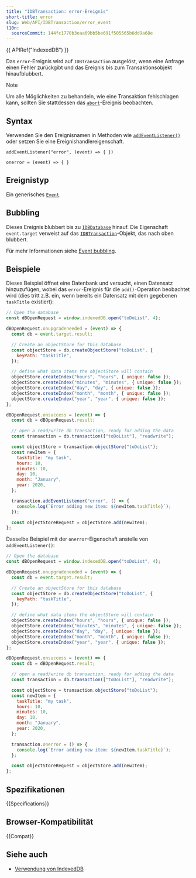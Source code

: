 ```yaml
---
title: "IDBTransaction: error-Ereignis"
short-title: error
slug: Web/API/IDBTransaction/error_event
l10n:
  sourceCommit: 144fc1770b3eaa69bb5be691f505565b6dd9a68e
---
```


{{ APIRef("IndexedDB") }}

Das `error`-Ereignis wird auf `IDBTransaction` ausgelöst, wenn eine Anfrage einen Fehler zurückgibt und das Ereignis bis zum Transaktionsobjekt hinaufblubbert.

> [!NOTE]
> Um alle Möglichkeiten zu behandeln, wie eine Transaktion fehlschlagen kann, sollten Sie stattdessen das [`abort`](/de/docs/Web/API/IDBTransaction/abort_event)-Ereignis beobachten.

## Syntax

Verwenden Sie den Ereignisnamen in Methoden wie [`addEventListener()`](/de/docs/Web/API/EventTarget/addEventListener) oder setzen Sie eine Ereignishandlereigenschaft.

```js-nolint
addEventListener("error", (event) => { })

onerror = (event) => { }
```

## Ereignistyp

Ein generisches [`Event`](/de/docs/Web/API/Event).

## Bubbling

Dieses Ereignis blubbert bis zu [`IDBDatabase`](/de/docs/Web/API/IDBDatabase) hinauf. Die Eigenschaft `event.target` verweist auf das [`IDBTransaction`](/de/docs/Web/API/IDBTransaction)-Objekt, das nach oben blubbert.

Für mehr Informationen siehe [Event bubbling](/de/docs/Learn_web_development/Core/Scripting/Event_bubbling).

## Beispiele

Dieses Beispiel öffnet eine Datenbank und versucht, einen Datensatz hinzuzufügen, wobei das `error`-Ereignis für die `add()`-Operation beobachtet wird (dies tritt z.B. ein, wenn bereits ein Datensatz mit dem gegebenen `taskTitle` existiert):

```js
// Open the database
const dBOpenRequest = window.indexedDB.open("toDoList", 4);

dBOpenRequest.onupgradeneeded = (event) => {
  const db = event.target.result;

  // Create an objectStore for this database
  const objectStore = db.createObjectStore("toDoList", {
    keyPath: "taskTitle",
  });

  // define what data items the objectStore will contain
  objectStore.createIndex("hours", "hours", { unique: false });
  objectStore.createIndex("minutes", "minutes", { unique: false });
  objectStore.createIndex("day", "day", { unique: false });
  objectStore.createIndex("month", "month", { unique: false });
  objectStore.createIndex("year", "year", { unique: false });
};

dBOpenRequest.onsuccess = (event) => {
  const db = dBOpenRequest.result;

  // open a read/write db transaction, ready for adding the data
  const transaction = db.transaction(["toDoList"], "readwrite");

  const objectStore = transaction.objectStore("toDoList");
  const newItem = {
    taskTitle: "my task",
    hours: 10,
    minutes: 10,
    day: 10,
    month: "January",
    year: 2020,
  };

  transaction.addEventListener("error", () => {
    console.log(`Error adding new item: ${newItem.taskTitle}`);
  });

  const objectStoreRequest = objectStore.add(newItem);
};
```

Dasselbe Beispiel mit der `onerror`-Eigenschaft anstelle von `addEventListener()`:

```js
// Open the database
const dBOpenRequest = window.indexedDB.open("toDoList", 4);

dBOpenRequest.onupgradeneeded = (event) => {
  const db = event.target.result;

  // Create an objectStore for this database
  const objectStore = db.createObjectStore("toDoList", {
    keyPath: "taskTitle",
  });

  // define what data items the objectStore will contain
  objectStore.createIndex("hours", "hours", { unique: false });
  objectStore.createIndex("minutes", "minutes", { unique: false });
  objectStore.createIndex("day", "day", { unique: false });
  objectStore.createIndex("month", "month", { unique: false });
  objectStore.createIndex("year", "year", { unique: false });
};

dBOpenRequest.onsuccess = (event) => {
  const db = dBOpenRequest.result;

  // open a read/write db transaction, ready for adding the data
  const transaction = db.transaction(["toDoList"], "readwrite");

  const objectStore = transaction.objectStore("toDoList");
  const newItem = {
    taskTitle: "my task",
    hours: 10,
    minutes: 10,
    day: 10,
    month: "January",
    year: 2020,
  };

  transaction.onerror = () => {
    console.log(`Error adding new item: ${newItem.taskTitle}`);
  };

  const objectStoreRequest = objectStore.add(newItem);
};
```

## Spezifikationen

{{Specifications}}

## Browser-Kompatibilität

{{Compat}}

## Siehe auch

- [Verwendung von IndexedDB](/de/docs/Web/API/IndexedDB_API/Using_IndexedDB)
